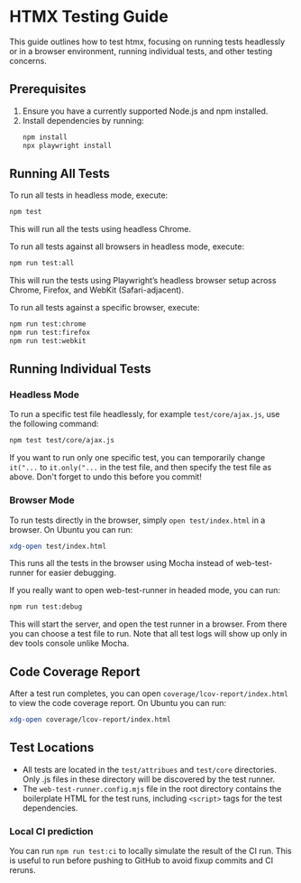 # HTMX Testing Guide

This guide outlines how to test htmx, focusing on running tests headlessly or in a browser environment, running individual tests, and other testing concerns.

## Prerequisites

1. Ensure you have a currently supported Node.js and npm installed.
2. Install dependencies by running:
   ```bash
   npm install
   npx playwright install
   ```

## Running All Tests

To run all tests in headless mode, execute:
```bash
npm test
```
This will run all the tests using headless Chrome.

To run all tests against all browsers in headless mode, execute:
```bash
npm run test:all
```
This will run the tests using Playwright’s headless browser setup across Chrome, Firefox, and WebKit (Safari-adjacent).

To run all tests against a specific browser, execute:
```bash
npm run test:chrome
npm run test:firefox
npm run test:webkit
```

## Running Individual Tests

### Headless Mode
To run a specific test file headlessly, for example `test/core/ajax.js`, use the following command:
```bash
npm test test/core/ajax.js
```
If you want to run only one specific test, you can temporarily change `it("...` to `it.only("...` in the test file, and then specify the test file as above. Don't forget to undo this before you commit!

### Browser Mode
To run tests directly in the browser, simply `open test/index.html` in a browser.
On Ubuntu you can run:
```bash
xdg-open test/index.html
```
This runs all the tests in the browser using Mocha instead of web-test-runner for easier debugging.

If you really want to open web-test-runner in headed mode, you can run:
```bash
npm run test:debug
```
This will start the server, and open the test runner in a browser. From there you can choose a test file to run. Note that all test logs will show up only in dev tools console unlike Mocha.

## Code Coverage Report
After a test run completes, you can open `coverage/lcov-report/index.html` to view the code coverage report. On Ubuntu you can run:
```bash
xdg-open coverage/lcov-report/index.html
```

## Test Locations
- All tests are located in the `test/attribues` and `test/core` directories. Only .js files in these directory will be discovered by the test runner.
- The `web-test-runner.config.mjs` file in the root directory contains the boilerplate HTML for the test runs, including `<script>` tags for the test dependencies.

### Local CI prediction
You can run `npm run test:ci` to locally simulate the result of the CI run. This is useful to run before pushing to GitHub to avoid fixup commits and CI reruns.
